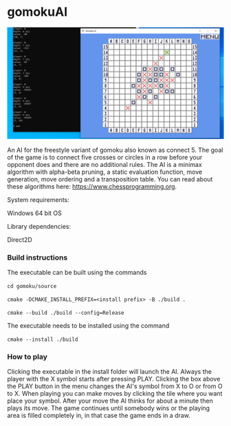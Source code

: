 # gomokuAI

![](https://github.com/karacsm/gomokuAI/blob/main/images/won.png?raw=true)

An AI for the freestyle variant of gomoku also known as connect 5. The goal of the game is to connect five crosses or circles in a row before your opponent does and there are no additional rules. The AI is a minimax algorithm with alpha-beta pruning, a static evaluation function, move generation, move ordering and a transposition table. You can read about these algorithms here: https://www.chessprogramming.org.

System requirements:

Windows 64 bit OS

Library dependencies:

Direct2D

### Build instructions

The executable can be built using the commands 

`cd gomoku/source`

`cmake -DCMAKE_INSTALL_PREFIX=<install prefix> -B ./build .`

`cmake --build ./build --config=Release`

The executable needs to be installed using the command

`cmake --install ./build`

### How to play

Clicking the executable in the install folder will launch the AI. Always the player with the X symbol starts after pressing PLAY. Clicking the box above the PLAY button in the menu changes the AI's symbol from X to O or from O to X. When playing you can make moves by clicking the tile where you want place your symbol. After your move the AI thinks for about a minute then plays its move. The game continues until somebody wins or the playing area is filled completely in, in that case the game ends in a draw.

